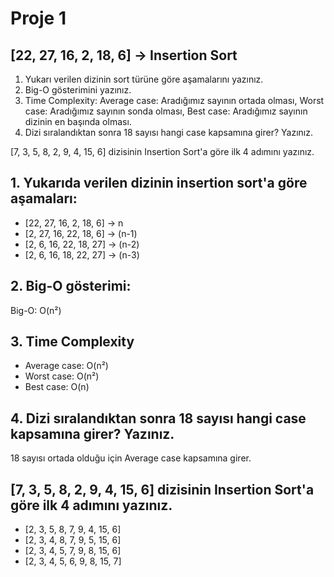 # Proje 1
## [22, 27, 16, 2, 18, 6] -> Insertion Sort
1. Yukarı verilen dizinin sort türüne göre aşamalarını yazınız.
2. Big-O gösterimini yazınız.
3. Time Complexity:
Average case: Aradığımız sayının ortada olması,
Worst case: Aradığımız sayının sonda olması,
Best case: Aradığımız sayının dizinin en başında olması.
4. Dizi sıralandıktan sonra 18 sayısı hangi case kapsamına girer? Yazınız.

[7, 3, 5, 8, 2, 9, 4, 15, 6] dizisinin Insertion Sort'a göre ilk 4 adımını yazınız.

## 1. Yukarıda verilen dizinin insertion sort'a göre aşamaları:
- [22, 27, 16, 2, 18, 6] -> n
- [2, 27, 16, 22, 18, 6] -> (n-1)
- [2, 6, 16, 22, 18, 27] -> (n-2)
- [2, 6, 16, 18, 22, 27] -> (n-3)

## 2. Big-O gösterimi:

Big-O: O(n²)

## 3. Time Complexity
- Average case: O(n²)
- Worst case: O(n²)
- Best case: O(n)

## 4. Dizi sıralandıktan sonra 18 sayısı hangi case kapsamına girer? Yazınız.
18 sayısı ortada olduğu için Average case kapsamına girer.

## [7, 3, 5, 8, 2, 9, 4, 15, 6] dizisinin Insertion Sort'a göre ilk 4 adımını yazınız.

- [2, 3, 5, 8, 7, 9, 4, 15, 6]
- [2, 3, 4, 8, 7, 9, 5, 15, 6]
- [2, 3, 4, 5, 7, 9, 8, 15, 6]
- [2, 3, 4, 5, 6, 9, 8, 15, 7]
